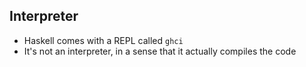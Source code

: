 ##  Interpreter

- Haskell comes with a REPL called `ghci`
- It's not an interpreter, in a sense that it actually compiles the code
